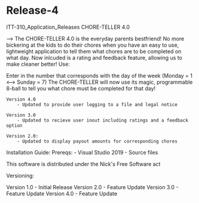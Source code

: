 # Release-4
ITT-310_Application_Releases
CHORE-TELLER 4.0

--> The CHORE-TELLER 4.0 is the everyday parents bestfriend! No more bickering at the kids to do their chores when you have an easy to use, lightweight application to tell them what chores are to be completed on what day. Now inlcuded is a rating and feedback feature, allowing us to make cleaner better!
Use:

Enter in the number that corresponds with the day of the week (Monday = 1 <--> Sunday = 7)
The CHORE-TELLER will now use its magic, programmable 8-ball to tell you what chore must be completed for that day!

	Version 4.0
		- Updated to provide user logging to a file and legal notice

	Version 3.0
		- Updated to recieve user inout including ratings and a feedback option

	Version 2.0:
		- Updated to display payout amounts for corresponding chores

Installation Guide: Prereqs: - Visual Studio 2019 - Source files

This software is distributed under the Nick's Free Software act

Versioning:

Version 1.0 - Initial Release
Version 2.0 - Feature Update
Version 3.0 - Feature Update
Version 4.0 - Feature Update
